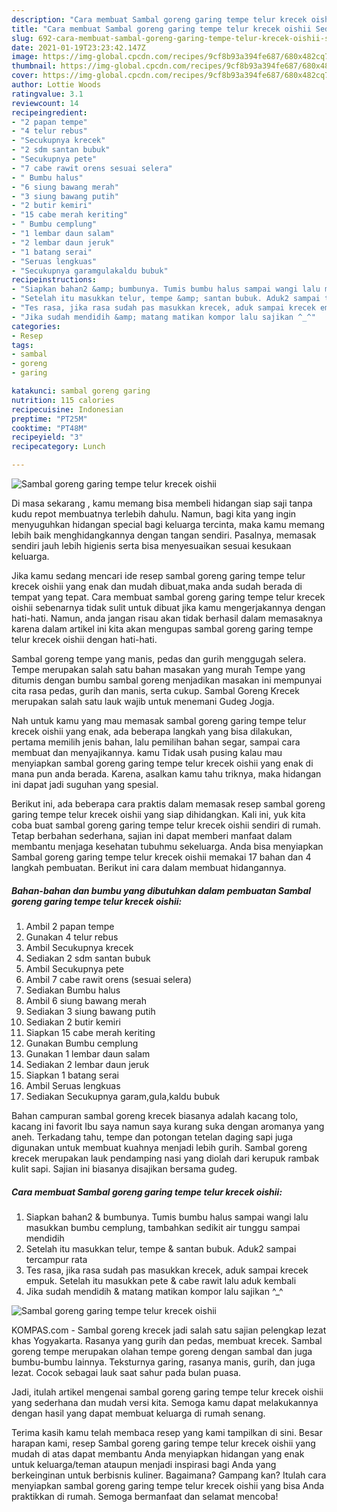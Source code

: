 ```yaml
---
description: "Cara membuat Sambal goreng garing tempe telur krecek oishii Sederhana Untuk Jualan"
title: "Cara membuat Sambal goreng garing tempe telur krecek oishii Sederhana Untuk Jualan"
slug: 692-cara-membuat-sambal-goreng-garing-tempe-telur-krecek-oishii-sederhana-untuk-jualan
date: 2021-01-19T23:23:42.147Z
image: https://img-global.cpcdn.com/recipes/9cf8b93a394fe687/680x482cq70/sambal-goreng-garing-tempe-telur-krecek-oishii-foto-resep-utama.jpg
thumbnail: https://img-global.cpcdn.com/recipes/9cf8b93a394fe687/680x482cq70/sambal-goreng-garing-tempe-telur-krecek-oishii-foto-resep-utama.jpg
cover: https://img-global.cpcdn.com/recipes/9cf8b93a394fe687/680x482cq70/sambal-goreng-garing-tempe-telur-krecek-oishii-foto-resep-utama.jpg
author: Lottie Woods
ratingvalue: 3.1
reviewcount: 14
recipeingredient:
- "2 papan tempe"
- "4 telur rebus"
- "Secukupnya krecek"
- "2 sdm santan bubuk"
- "Secukupnya pete"
- "7 cabe rawit orens sesuai selera"
- " Bumbu halus"
- "6 siung bawang merah"
- "3 siung bawang putih"
- "2 butir kemiri"
- "15 cabe merah keriting"
- " Bumbu cemplung"
- "1 lembar daun salam"
- "2 lembar daun jeruk"
- "1 batang serai"
- "Seruas lengkuas"
- "Secukupnya garamgulakaldu bubuk"
recipeinstructions:
- "Siapkan bahan2 &amp; bumbunya. Tumis bumbu halus sampai wangi lalu masukkan bumbu cemplung, tambahkan sedikit air tunggu sampai mendidih"
- "Setelah itu masukkan telur, tempe &amp; santan bubuk. Aduk2 sampai tercampur rata"
- "Tes rasa, jika rasa sudah pas masukkan krecek, aduk sampai krecek empuk. Setelah itu masukkan pete &amp; cabe rawit lalu aduk kembali"
- "Jika sudah mendidih &amp; matang matikan kompor lalu sajikan ^_^"
categories:
- Resep
tags:
- sambal
- goreng
- garing

katakunci: sambal goreng garing 
nutrition: 115 calories
recipecuisine: Indonesian
preptime: "PT25M"
cooktime: "PT48M"
recipeyield: "3"
recipecategory: Lunch

---
```



![Sambal goreng garing tempe telur krecek oishii](https://img-global.cpcdn.com/recipes/9cf8b93a394fe687/680x482cq70/sambal-goreng-garing-tempe-telur-krecek-oishii-foto-resep-utama.jpg)

Di masa  sekarang , kamu memang bisa membeli hidangan siap saji tanpa kudu repot membuatnya terlebih dahulu. Namun, bagi kita yang ingin menyuguhkan hidangan special bagi keluarga tercinta, maka kamu memang lebih baik menghidangkannya dengan tangan sendiri. Pasalnya, memasak sendiri jauh lebih higienis serta bisa menyesuaikan sesuai kesukaan keluarga.

Jika kamu sedang mencari ide resep sambal goreng garing tempe telur krecek oishii yang enak dan mudah dibuat,maka anda sudah berada di tempat yang tepat. Cara membuat sambal goreng garing tempe telur krecek oishii  sebenarnya tidak sulit untuk dibuat jika kamu mengerjakannya dengan hati-hati. Namun, anda jangan risau akan tidak berhasil dalam memasaknya 
karena dalam artikel ini kita akan mengupas sambal goreng garing tempe telur krecek oishii dengan hati-hati.  

Sambal goreng tempe yang manis, pedas dan gurih menggugah selera. Tempe merupakan salah satu bahan masakan yang murah Tempe yang ditumis dengan bumbu sambal goreng menjadikan masakan ini mempunyai cita rasa pedas, gurih dan manis, serta cukup. Sambal Goreng Krecek merupakan salah satu lauk wajib untuk menemani Gudeg Jogja.

Nah untuk kamu yang mau memasak sambal goreng garing tempe telur krecek oishii yang enak, ada beberapa langkah yang bisa dilakukan, pertama memilih jenis bahan, lalu pemilihan bahan segar, sampai cara membuat dan menyajikannya. kamu Tidak usah pusing kalau mau menyiapkan sambal goreng garing tempe telur krecek oishii yang enak di mana pun anda berada. Karena, asalkan kamu  tahu triknya, maka hidangan ini dapat jadi suguhan yang spesial.

Berikut ini, ada beberapa cara praktis  dalam memasak resep sambal goreng garing tempe telur krecek oishii yang siap dihidangkan. Kali ini, yuk kita coba buat sambal goreng garing tempe telur krecek oishii sendiri di rumah. Tetap berbahan sederhana, sajian ini dapat memberi manfaat dalam membantu menjaga kesehatan tubuhmu sekeluarga. Anda bisa menyiapkan Sambal goreng garing tempe telur krecek oishii memakai 17 bahan dan 4 langkah pembuatan. Berikut ini cara dalam membuat hidangannya.

<!--inarticleads1-->

##### Bahan-bahan dan bumbu yang dibutuhkan dalam pembuatan Sambal goreng garing tempe telur krecek oishii:

1. Ambil 2 papan tempe
1. Gunakan 4 telur rebus
1. Ambil Secukupnya krecek
1. Sediakan 2 sdm santan bubuk
1. Ambil Secukupnya pete
1. Ambil 7 cabe rawit orens (sesuai selera)
1. Sediakan  Bumbu halus
1. Ambil 6 siung bawang merah
1. Sediakan 3 siung bawang putih
1. Sediakan 2 butir kemiri
1. Siapkan 15 cabe merah keriting
1. Gunakan  Bumbu cemplung
1. Gunakan 1 lembar daun salam
1. Sediakan 2 lembar daun jeruk
1. Siapkan 1 batang serai
1. Ambil Seruas lengkuas
1. Sediakan Secukupnya garam,gula,kaldu bubuk


Bahan campuran sambal goreng krecek biasanya adalah kacang tolo, kacang ini favorit Ibu saya namun saya kurang suka dengan aromanya yang aneh. Terkadang tahu, tempe dan potongan tetelan daging sapi juga digunakan untuk membuat kuahnya menjadi lebih gurih. Sambal goreng krecek merupakan lauk pendamping nasi yang diolah dari kerupuk rambak kulit sapi. Sajian ini biasanya disajikan bersama gudeg. 

<!--inarticleads2-->

##### Cara membuat Sambal goreng garing tempe telur krecek oishii:

1. Siapkan bahan2 &amp; bumbunya. Tumis bumbu halus sampai wangi lalu masukkan bumbu cemplung, tambahkan sedikit air tunggu sampai mendidih
1. Setelah itu masukkan telur, tempe &amp; santan bubuk. Aduk2 sampai tercampur rata
1. Tes rasa, jika rasa sudah pas masukkan krecek, aduk sampai krecek empuk. Setelah itu masukkan pete &amp; cabe rawit lalu aduk kembali
1. Jika sudah mendidih &amp; matang matikan kompor lalu sajikan ^_^
<img src="//assets-global.cpcdn.com/assets/icons/button_play-2c75c40dde080a61004c1f40b05d8f140eaff45d7e9e6481dc71c63d2e7c4909.png" alt="Sambal goreng garing tempe telur krecek oishii">

KOMPAS.com - Sambal goreng krecek jadi salah satu sajian pelengkap lezat khas Yogyakarta. Rasanya yang gurih dan pedas, membuat krecek. Sambal goreng tempe merupakan olahan tempe goreng dengan sambal dan juga bumbu-bumbu lainnya. Teksturnya garing, rasanya manis, gurih, dan juga lezat. Cocok sebagai lauk saat sahur pada bulan puasa. 

Jadi, itulah artikel mengenai  sambal goreng garing tempe telur krecek oishii  yang sederhana dan mudah versi kita. Semoga kamu dapat melakukannya dengan hasil yang dapat membuat keluarga di rumah senang. 

Terima kasih kamu telah membaca resep yang kami tampilkan di sini. Besar harapan kami, resep  Sambal goreng garing tempe telur krecek oishii yang mudah di atas dapat membantu Anda menyiapkan hidangan yang enak untuk keluarga/teman ataupun menjadi inspirasi bagi Anda yang berkeinginan untuk berbisnis kuliner. Bagaimana? Gampang kan? Itulah cara menyiapkan sambal goreng garing tempe telur krecek oishii yang bisa Anda praktikkan di rumah. Semoga bermanfaat dan selamat mencoba!

